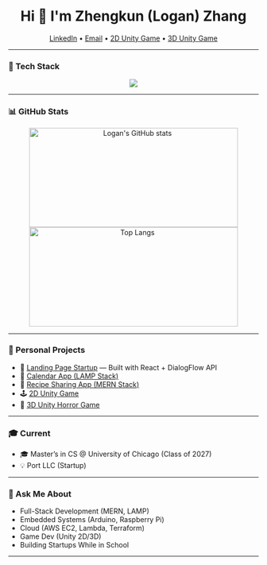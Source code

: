 <h1 align="center">Hi 👋 I'm Zhengkun (Logan) Zhang</h1>

<p align="center">
  <a href="https://www.linkedin.com/in/zhengkun-zhang-404b77229/" target="_blank">LinkedIn</a> • 
  <a href="mailto:loganzhang2016@gmail.com">Email</a> • 
  <a href="https://ottoma.itch.io/finalproject" target="_blank">2D Unity Game</a> • 
  <a href="https://ioleg.itch.io/backrooms" target="_blank">3D Unity Game</a>
</p>

---

### 🧰 Tech Stack  
<p align="center">
  <img src="https://skillicons.dev/icons?i=python,cpp,c,html,css,js,java,cs,react,nodejs,mongodb,mysql,php,aws,docker,linux,bash,arduino,raspberrypi,androidstudio,unity,github" />
</p>

---

### 📊 GitHub Stats  
<p align="center">
  <img src="https://github-readme-stats.vercel.app/api?username=loganzzz7&show_icons=true&theme=radical" alt="Logan's GitHub stats" width="420" height="200"/>
  <img src="https://github-readme-stats.vercel.app/api/top-langs/?username=loganzzz7&layout=compact&theme=radical" alt="Top Langs" width="420" height="200"/>
</p>

---

### 🚀 Personal Projects

- 🔌 [Landing Page Startup](https://portchargers.info) — Built with React + DialogFlow API
- 📅 [Calendar App (LAMP Stack)](https://github.com/loganzzz7)
- 🥘 [Recipe Sharing App (MERN Stack)](https://github.com/loganzzz7)
- 🕹️ [2D Unity Game](https://ottoma.itch.io/finalproject)
- 🧟 [3D Unity Horror Game](https://ioleg.itch.io/backrooms)

---

### 🎓 Current

- 🎓 Master’s in CS @ University of Chicago (Class of 2027)
- 💡 Port LLC (Startup)

---

### 💬 Ask Me About

- Full-Stack Development (MERN, LAMP)
- Embedded Systems (Arduino, Raspberry Pi)
- Cloud (AWS EC2, Lambda, Terraform)
- Game Dev (Unity 2D/3D)
- Building Startups While in School

---

